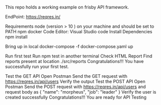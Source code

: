 This repo holds a working example on frisby API framework.

EndPoint: https://reqres.in/

Requirements
node (version > 10 ) on your machine and should be set to PATH
npm
docker
Code Editor: Visual Studio code
Install Dependencies
npm install

Bring up in local
docker-compose -f docker-compose.yaml up

Run first test
Run npm test in another terminal
Check HTML Report
Find reports present at location ./src/reports
Congratulations!!! You have successfully run your first test.

Test the GET API
Open Postman
Send the GET request with https://reqres.in/api/users
Verify the output
Test the POST API
Open Postman
Send the POST request with https://reqres.in/api/users and request body as
{
    "name": "morpheus",
    "job": "leader"
}
Verify the user is created successfully
Congratulations!!! You are ready for API Testing